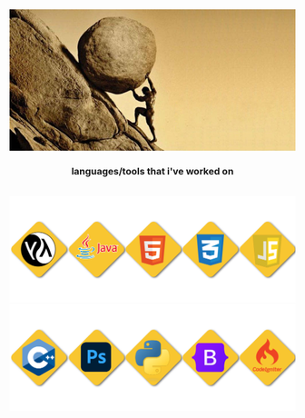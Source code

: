 <!-- main image -->
<div align="center">
    <img src="resources/sisyphus.jpg">
</div>

<!-- tools/languages -->
<h3 align="center">languages/tools that i've worked on</h3>
<br>
<div align="center">
    <img src="resources/row1.png"><br>
    <img src="resources/row2.png"><br>
</div>
